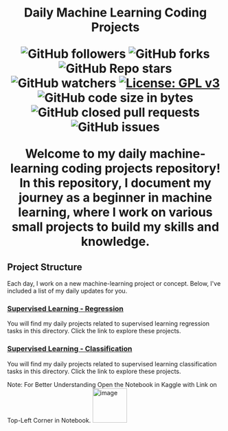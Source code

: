 
<h1 align="center">
Daily Machine Learning Coding Projects
  
![GitHub followers](https://img.shields.io/github/followers/iamswapnil22?color=Blue&style=social)
![GitHub forks](https://img.shields.io/github/forks/iamswapnil22/Machine-Learning?style=social)
![GitHub Repo stars](https://img.shields.io/github/stars/iamswapnil22/Machine-Learning?style=social)
![GitHub watchers](https://img.shields.io/github/watchers/iamswapnil22/Machine-Learning?style=social)
[![License: GPL v3](https://img.shields.io/badge/License-GPLv3-blue.svg)](https://www.gnu.org/licenses/gpl-3.0)  
![GitHub code size in bytes](https://img.shields.io/github/languages/code-size/iamswapnil22/Machine-Learning)
![GitHub closed pull requests](https://img.shields.io/github/issues-pr-closed/iamswapnil22/Machine-Learning?label=Pull%20Requests)
![GitHub issues](https://img.shields.io/github/issues/Aryanp45/Machine-Learning?label=Issues)



Welcome to my daily machine-learning coding projects repository! In this repository, I document my journey as a beginner in machine learning, where I work on various small projects to build my skills and knowledge.

## Project Structure
Each day, I work on a new machine-learning project or concept. Below, I've included a list of my daily updates for you.

### [Supervised Learning - Regression](./Supervised%20Learning%20-%20Regression)
You will find my daily projects related to supervised learning regression tasks in this directory. Click the link to explore these projects.

### [Supervised Learning - Classification](./Supervised%20Learning%20-%20Classification)
You will find my daily projects related to supervised learning classification tasks in this directory. Click the link to explore these projects.

Note: For Better Understanding Open the Notebook in Kaggle with Link on Top-Left Corner in Notebook.  <img width="80" alt="image" src="https://github.com/iamswapnil22/Machine-Learning/assets/95163993/cdb8f8b6-e306-4cd2-84c8-cf04710fe7a0">
